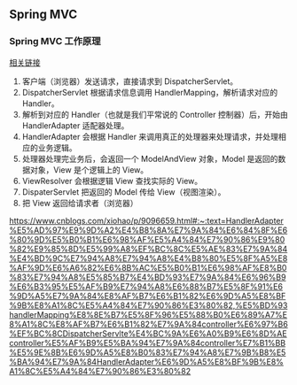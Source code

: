 ## Spring MVC

### Spring MVC 工作原理
[相关链接](https://www.cnblogs.com/leskang/p/6101368.html)
1. 客户端（浏览器）发送请求，直接请求到 DispatcherServlet。
1. DispatcherServlet 根据请求信息调用 HandlerMapping，解析请求对应的 Handler。
1. 解析到对应的 Handler（也就是我们平常说的 Controller 控制器）后，开始由 HandlerAdapter 适配器处理。
1. HandlerAdapter 会根据 Handler 来调用真正的处理器来处理请求，并处理相应的业务逻辑。
1. 处理器处理完业务后，会返回一个 ModelAndView 对象，Model 是返回的数据对象，View 是个逻辑上的 View。
1. ViewResolver 会根据逻辑 View 查找实际的 View。
1. DispaterServlet 把返回的 Model 传给 View（视图渲染）。
1. 把 View 返回给请求者（浏览器）


https://www.cnblogs.com/xiohao/p/9096659.html#:~:text=HandlerAdapter%E5%AD%97%E9%9D%A2%E4%B8%8A%E7%9A%84%E6%84%8F%E6%80%9D%E5%B0%B1%E6%98%AF%E5%A4%84%E7%90%86%E9%80%82%E9%85%8D%E5%99%A8%EF%BC%8C%E5%AE%83%E7%9A%84%E4%BD%9C%E7%94%A8%E7%94%A8%E4%B8%80%E5%8F%A5%E8%AF%9D%E6%A6%82%E6%8B%AC%E5%B0%B1%E6%98%AF%E8%B0%83%E7%94%A8%E5%85%B7%E4%BD%93%E7%9A%84%E6%96%B9%E6%B3%95%E5%AF%B9%E7%94%A8%E6%88%B7%E5%8F%91%E6%9D%A5%E7%9A%84%E8%AF%B7%E6%B1%82%E6%9D%A5%E8%BF%9B%E8%A1%8C%E5%A4%84%E7%90%86%E3%80%82,%E5%BD%93handlerMapping%E8%8E%B7%E5%8F%96%E5%88%B0%E6%89%A7%E8%A1%8C%E8%AF%B7%E6%B1%82%E7%9A%84controller%E6%97%B6%EF%BC%8CDispatcherServlte%E4%BC%9A%E6%A0%B9%E6%8D%AEcontroller%E5%AF%B9%E5%BA%94%E7%9A%84controller%E7%B1%BB%E5%9E%8B%E6%9D%A5%E8%B0%83%E7%94%A8%E7%9B%B8%E5%BA%94%E7%9A%84HandlerAdapter%E6%9D%A5%E8%BF%9B%E8%A1%8C%E5%A4%84%E7%90%86%E3%80%82